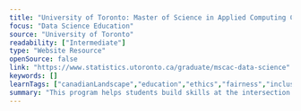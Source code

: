 ```yaml
---
title: "University of Toronto: Master of Science in Applied Computing Concentration in Data Science"
focus: "Data Science Education"
source: "University of Toronto"
readability: ["Intermediate"]
type: "Website Resource"
openSource: false
link: "https://www.statistics.utoronto.ca/graduate/mscac-data-science"
keywords: []
learnTags: ["canadianLandscape","education","ethics","fairness","inclusivePractice","machineLearning"]
summary: "This program helps students build skills at the intersection of computer science and statistics, learning how to solve complex data challenges and gain hands-on industry experience.  "
---
```

